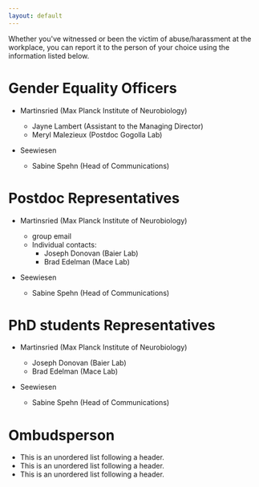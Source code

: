 ```yaml
---
layout: default
---
```


Whether you've witnessed or been the victim of abuse/harassment at the workplace, you can report it to the person of your choice using the information listed below.

# Gender Equality Officers

- Martinsried (Max Planck Institute of Neurobiology)
  - Jayne Lambert (Assistant to the Managing Director)
  - Meryl Malezieux (Postdoc Gogolla Lab)
 
- Seewiesen
  - Sabine Spehn (Head of Communications)

# Postdoc Representatives

- Martinsried (Max Planck Institute of Neurobiology)
  - group email
  - Individual contacts:
	  - Joseph Donovan (Baier Lab)
	  - Brad Edelman (Mace Lab)
	 
- Seewiesen
  - Sabine Spehn (Head of Communications)

# PhD students Representatives

- Martinsried (Max Planck Institute of Neurobiology)
  - Joseph Donovan (Baier Lab)
  - Brad Edelman (Mace Lab)
 
- Seewiesen
  - Sabine Spehn (Head of Communications)

# Ombudsperson

*   This is an unordered list following a header.
*   This is an unordered list following a header.
*   This is an unordered list following a header.





